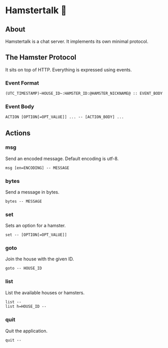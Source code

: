 # Hamstertalk 🐹

## About

Hamstertalk is a chat server. It implements its own minimal protocol.

## The Hamster Protocol

It sits on top of HTTP. Everything is expressed using events.

### Event Format

```txt
(UTC_TIMESTAMP)~HOUSE_ID~:HAMSTER_ID:@HAMSTER_NICKNAME@ :: EVENT_BODY
```

### Event Body

```txt
ACTION [OPTION[=OPT_VALUE]] ... -- [ACTION_BODY] ...
```

## Actions

### msg

Send an encoded message. Default encoding is utf-8.

```txt
msg [en=ENCODING] -- MESSAGE
```

### bytes

Send a message in bytes.

```txt
bytes -- MESSAGE
```

### set

Sets an option for a hamster.

```txt
set -- [OPTION[=OPT_VALUE]]
```

### goto

Join the house with the given ID.

```txt
goto -- HOUSE_ID
```

### list

List the available houses or hamsters.

```txt
list -- 
list h=HOUSE_ID -- 
```

### quit

Quit the application.

```txt
quit -- 
```

